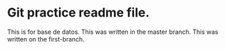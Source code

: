 # Git practice readme file.

This is for base de datos.
This was written in the master branch.
This was written on the first-branch.